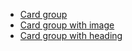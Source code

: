 <ul class="list-bare">
    <li><a href="https://coop-design-system.herokuapp.com/components/detail/card-group.html">Card group</a></li>
    <li><a href="https://coop-design-system.herokuapp.com/components/detail/card-image.html">Card group with image</a></li>
    <li><a href="https://coop-design-system.herokuapp.com/components/detail/card-group-heading.html">Card group with heading</a></li>
</ul>
